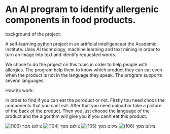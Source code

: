 # An AI program to identify allergenic components in food products.

background of the project:

A self-learning python project in an artificial intelligenceat the Academic Institute.
Uses AI technology, machine learning and text mining in order to 
turn an image into text and identify requested words. 

We chose to do the project on this topic in order to help peaple with allergies.
The program help them to 
know which product they can eat even when the product is not in the language they speak.
The program supports several languages.

How its work:

In order to find if you can eat the poroduct or not.
Firstly tou need choos the components that you cant eat.
After that you need upload or take a picture of the back of the product.
Then you just choose the language of the product and the algorithm 
will give you if you can/t eat this product.




![‏‏צילום מסך (103)](https://user-images.githubusercontent.com/73180083/155582816-48be7c4e-5b59-4759-ad78-3bcea2711fa7.png)
![‏‏צילום מסך (104)](https://user-images.githubusercontent.com/73180083/155583524-a86709a1-e69a-4f71-95ee-1e15b6051419.png)
![‏‏צילום מסך (105)](https://user-images.githubusercontent.com/73180083/155583543-665fbd2c-51a6-4b25-9bbe-651b1148424a.png)
![‏‏צילום מסך (106)](https://user-images.githubusercontent.com/73180083/155583563-310c4630-aa71-4948-9390-ed3cf386e3b6.png)
